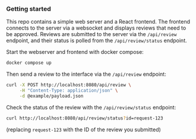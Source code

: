 ### Getting started

This repo contains a simple web server and a React frontend. The frontend connects to the server via a websocket and displays reviews that need to be approved. Reviews are submitted to the server via the `/api/review` endpoint, and their status is polled from the `/api/review/status` endpoint.

Start the webserver and frontend with docker compose:
```bash
docker compose up
```

Then send a review to the interface via the `/api/review` endpoint:
```bash
curl -X POST http://localhost:8080/api/review \
     -H "Content-Type: application/json" \
     -d @example/payload.json
```

Check the status of the review with the `/api/review/status` endpoint:
```bash
curl http://localhost:8080/api/review/status?id=request-123
```

(replacing `request-123` with the ID of the review you submitted)

